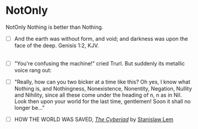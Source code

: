 # NotOnly
NotOnly Nothing is better than Nothing.
- [ ] And the earth was without form, and void; and darkness was upon the face of the deep. Genisis 1:2, KJV.
<br/><br/> 

- [ ] "You're confusing the machine!" cried Trurl. But suddenly its metallic voice rang out:

- [ ] "Really, how can you two bicker at a time like this? Oh yes, I know what Nothing is, and Nothingness, Nonexistence, Nonentity, Negation, Nullity and Nihility, since all these come under the heading of n, n as in Nil. Look then upon your world for the last time, gentlemen! Soon it shall no longer be..."
- [ ] HOW THE WORLD WAS SAVED, [*The Cyberiad*](https://en.wikipedia.org/wiki/The_Cyberiad) by [Stanislaw Lem](https://en.wikipedia.org/wiki/Stanis%C5%82aw_Lem)


